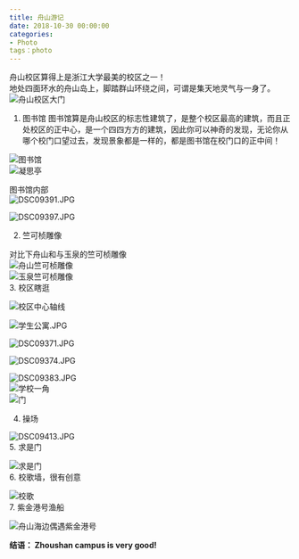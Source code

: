```yaml
---
title: 舟山游记
date: 2018-10-30 00:00:00
categories:
- Photo
tags：photo
---
```

舟山校区算得上是浙江大学最美的校区之一！  
地处四面环水的舟山岛上，脚踏群山环绕之间，可谓是集天地灵气与一身了。  
![舟山校区大门](https://upload-images.jianshu.io/upload_images/7955445-5078fd1ca81718f2.JPG?imageMogr2/auto-orient/strip%7CimageView2/2/w/440)

1. 图书馆
图书馆算是舟山校区的标志性建筑了，是整个校区最高的建筑，而且正处校区的正中心，是一个四四方方的建筑，因此你可以神奇的发现，无论你从哪个校门口望过去，发现景象都是一样的，都是图书馆在校门口的正中间！  

![图书馆](https://upload-images.jianshu.io/upload_images/7955445-01bb5bdeb41098c3.JPG?imageMogr2/auto-orient/strip%7CimageView2/2/w/440)  
![凝思亭](https://upload-images.jianshu.io/upload_images/7955445-ecd619cd7185d962.JPG?imageMogr2/auto-orient/strip%7CimageView2/2/w/440)  

图书馆内部  
![DSC09391.JPG](https://upload-images.jianshu.io/upload_images/7955445-432aed282d06bcb9.JPG?imageMogr2/auto-orient/strip%7CimageView2/2/w/440)  

![DSC09397.JPG](https://upload-images.jianshu.io/upload_images/7955445-8c06fe948d6615a6.JPG?imageMogr2/auto-orient/strip%7CimageView2/2/w/440)  

2. 竺可桢雕像

对比下舟山和与玉泉的竺可桢雕像  
![舟山竺可桢雕像](https://upload-images.jianshu.io/upload_images/7955445-551640cd723f3a50.JPG?imageMogr2/auto-orient/strip%7CimageView2/2/w/440)  
![玉泉竺可桢雕像](https://upload-images.jianshu.io/upload_images/7955445-7d718ff37d96b3e0.jpg?imageMogr2/auto-orient/strip%7CimageView2/2/w/440)  
3. 校区瞎逛  

![校区中心轴线](https://upload-images.jianshu.io/upload_images/7955445-59d11c7e66c68a8c.JPG?imageMogr2/auto-orient/strip%7CimageView2/2/w/440)  

![学生公寓.JPG](https://upload-images.jianshu.io/upload_images/7955445-173edef444735ad1.JPG?imageMogr2/auto-orient/strip%7CimageView2/2/w/440)  


![DSC09371.JPG](https://upload-images.jianshu.io/upload_images/7955445-e1dcdf89ca2dc679.JPG?imageMogr2/auto-orient/strip%7CimageView2/2/w/440)  

![DSC09374.JPG](https://upload-images.jianshu.io/upload_images/7955445-fe3fdab68eebb2d0.JPG?imageMogr2/auto-orient/strip%7CimageView2/2/w/440)  

![DSC09383.JPG](https://upload-images.jianshu.io/upload_images/7955445-f7aab0c06eebcd4d.JPG?imageMogr2/auto-orient/strip%7CimageView2/2/w/440)  
![学校一角](https://upload-images.jianshu.io/upload_images/7955445-7dc5e58529a1b71e.JPG?imageMogr2/auto-orient/strip%7CimageView2/2/w/440)  
![门](https://upload-images.jianshu.io/upload_images/7955445-79c67c2eeeba20ea.JPG?imageMogr2/auto-orient/strip%7CimageView2/2/w/440)  

4. 操场  

![DSC09413.JPG](https://upload-images.jianshu.io/upload_images/7955445-b0c2f755a847ca84.JPG?imageMogr2/auto-orient/strip%7CimageView2/2/w/440)  
5. 求是门  

![求是门](https://upload-images.jianshu.io/upload_images/7955445-4e90a91ba5abe3b3.JPG?imageMogr2/auto-orient/strip%7CimageView2/2/w/440)  
6. 校歌墙，很有创意  

![校歌](https://upload-images.jianshu.io/upload_images/7955445-abaff32ea8824268.JPG?imageMogr2/auto-orient/strip%7CimageView2/2/w/440)  
7. 紫金港号渔船  

![舟山海边偶遇紫金港号](https://upload-images.jianshu.io/upload_images/7955445-1873cee0d66c1052.JPG?imageMogr2/auto-orient/strip%7CimageView2/2/w/440)  

**结语： Zhoushan campus is  very good!**



